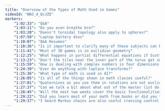 ```yaml
---
title: "Overview of the Types of Math Used in Games"
videoId: "WN3_d_QcJZE"
markers:
    "1:02:33": "Q&A"
    "1:03:11": "Do you even breathe bro?"
    "1:03:20": "Doesn't toroidal topology also apply to spheres?"
    "1:07:58": "Laptop battery dies"
    "1:10:07": "Q&A Resumes"
    "1:10:36": "Is it important to clarify many of these subjects can be learned when you need them, not needed as a baseline?"
    "1:11:41": "Most of 3D games is in euclidian geometry"
    "1:12:25": "What happens in partial differential equations if Scott Meyers is in a gorilla suit.."
    "1:13:23": "Don't the tiles near the inner part of the torus get smaller compared to outside?"
    "1:15:59": "How is dealing with complex numbers in four dimensions more useful for doing rotations?"
    "1:24:39": "Ever do anything with laplace transforms?"
    "1:25:36": "What type of math is used in AI?"
    "1:26:05": "Is all of the things shown in math classes useful?"
    "1:27:01": "Quaternions as you use them in rotations are not euclidian!"
    "1:27:37": "Can we talk a bit about what out of the master list do we expect to use in this game?"
    "1:28:45": "Will the next two weeks cover the basic functionalities of the parts that are math heavy?"
    "1:29:22": "Did you learn most of your math from books or did you take courses?"
    "1:29:37": "I heard Markov chains are also useful crossing control theory with probability. Will we use these?"
---
```

